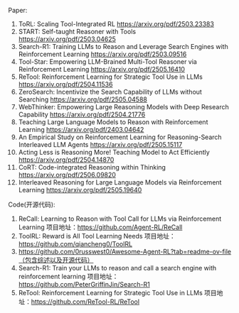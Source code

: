 Paper:
  1. ToRL: Scaling Tool-Integrated RL  https://arxiv.org/pdf/2503.23383
  2. START: Self-taught Reasoner with Tools  https://arxiv.org/pdf/2503.04625
  3. Search-R1: Training LLMs to Reason and Leverage Search Engines with Reinforcement Learning https://arxiv.org/pdf/2503.09516
  4. Tool-Star: Empowering LLM-Brained Multi-Tool Reasoner via Reinforcement Learning https://arxiv.org/pdf/2505.16410
  5. ReTool: Reinforcement Learning for Strategic Tool Use in LLMs https://arxiv.org/pdf/2504.11536
  6. ZeroSearch: Incentivize the Search Capability of LLMs without Searching https://arxiv.org/pdf/2505.04588
  7. WebThinker: Empowering Large Reasoning Models with Deep Research Capability https://arxiv.org/pdf/2504.21776
  8. Teaching Large Language Models to Reason with Reinforcement Learning https://arxiv.org/pdf/2403.04642
  9. An Empirical Study on Reinforcement Learning for Reasoning-Search Interleaved LLM Agents https://arxiv.org/pdf/2505.15117
  10. Acting Less is Reasoning More! Teaching Model to Act Efficiently https://arxiv.org/pdf/2504.14870
  11. CoRT: Code-integrated Reasoning within Thinking https://arxiv.org/pdf/2506.09820
  12. Interleaved Reasoning for Large Language Models via Reinforcement Learning https://arxiv.org/pdf/2505.19640
  


Code(开源代码):
  1. ReCall: Learning to Reason with Tool Call for LLMs via Reinforcement Learning
  项目地址：https://github.com/Agent-RL/ReCall
  2. ToolRL: Reward is All Tool Learning Needs
  项目地址：https://github.com/qiancheng0/ToolRL
  3. https://github.com/0russwest0/Awesome-Agent-RL?tab=readme-ov-file（包含综述以及开源代码）
  4. Search-R1: Train your LLMs to reason and call a search engine with reinforcement learning
  项目地址：https://github.com/PeterGriffinJin/Search-R1
  5. ReTool: Reinforcement Learning for Strategic Tool Use in LLMs
  项目地址：https://github.com/ReTool-RL/ReTool
